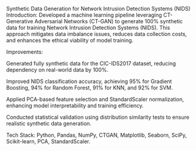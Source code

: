 Synthetic Data Generation for Network Intrusion Detection Systems (NIDS)
Introduction:
Developed a machine learning pipeline leveraging CT-Generative Adversarial Networks (CT-GAN) to generate 100% synthetic data for training Network Intrusion Detection Systems (NIDS). This approach mitigates data imbalance issues, reduces data collection costs, and enhances the ethical viability of model training.

Improvements:

Generated fully synthetic data for the CIC-IDS2017 dataset, reducing dependency on real-world data by 100%.

Improved NIDS classification accuracy, achieving 95% for Gradient Boosting, 94% for Random Forest, 91% for KNN, and 92% for SVM.

Applied PCA-based feature selection and StandardScaler normalization, enhancing model interpretability and training efficiency.

Conducted statistical validation using distribution similarity tests to ensure realistic synthetic data generation.

Tech Stack:
Python, Pandas, NumPy, CTGAN, Matplotlib, Seaborn, SciPy, Scikit-learn, PCA, StandardScaler.
